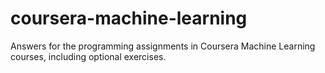# coursera-machine-learning
Answers for the programming assignments in Coursera Machine Learning courses, including optional exercises.

